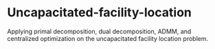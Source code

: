 # Uncapacitated-facility-location
Applying primal decomposition, dual decomposition, ADMM, and centralized optimization on the uncapacitated facility location problem.
